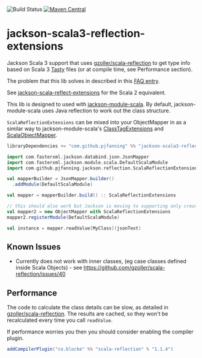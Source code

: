 ![Build Status](https://github.com/pjfanning/jackson-scala3-reflection-extensions/actions/workflows/ci.yml/badge.svg?branch=main)
[![Maven Central](https://maven-badges.herokuapp.com/maven-central/com.github.pjfanning/jackson-scala3-reflection-extensions_3/badge.svg)](https://maven-badges.herokuapp.com/maven-central/com.github.pjfanning/jackson-scala3-reflection-extensions_3)

# jackson-scala3-reflection-extensions

Jackson Scala 3 support that uses [gzoller/scala-reflection](https://github.com/gzoller/scala-reflection)
to get type info based on Scala 3 [Tasty](https://docs.scala-lang.org/scala3/guides/tasty-overview.html) files
(or at compile time, see Performance section).

The problem that this lib solves in described in this [FAQ entry](https://github.com/FasterXML/jackson-module-scala/wiki/FAQ#deserializing-optionint-seqint-and-other-primitive-challenges).

See [jackson-scala-reflect-extensions](https://github.com/pjfanning/jackson-scala-reflect-extensions) for the Scala 2 equivalent.

This lib is designed to used with [jackson-module-scala](https://github.com/FasterXML/jackson-module-scala). By default,
jackson-module-scala uses Java reflection to work out the class structure.

`ScalaReflectionExtensions` can be mixed into your ObjectMapper in as a similar way to jackson-module-scala's
[ClassTagExtensions](https://github.com/FasterXML/jackson-module-scala/blob/2.14/src/main/scala/com/fasterxml/jackson/module/scala/ClassTagExtensions.scala)
and [ScalaObjectMapper](https://github.com/FasterXML/jackson-module-scala/blob/2.14/src/main/scala-2.%2B/com/fasterxml/jackson/module/scala/ScalaObjectMapper.scala).

```scala
libraryDependencies += "com.github.pjfanning" %% "jackson-scala3-reflection-extensions" % "2.14.0"
```

```scala
import com.fasterxml.jackson.databind.json.JsonMapper
import com.fasterxml.jackson.module.scala.DefaultScalaModule
import com.github.pjfanning.jackson.reflection.ScalaReflectionExtensions

val mapperBuilder = JsonMapper.builder()
  .addModule(DefaultScalaModule)

val mapper = mapperBuilder.build() :: ScalaReflectionExtensions

// this should also work but Jackson is moving to supporting only creating mapper instances from a builder
val mapper2 = new ObjectMapper with ScalaReflectionExtensions
mapper2.registerModule(DefaultScalaModule)

val instance = mapper.readValue[MyClass](jsonText)
```

## Known Issues
* Currently does not work with inner classes, (eg case classes defined inside Scala Objects) - see https://github.com/gzoller/scala-reflection/issues/40

## Performance

The code to calculate the class details can be slow, as detailed in [gzoller/scala-reflection](https://github.com/gzoller/scala-reflection).
The results are cached, so they won't be recalculated every time you call `readValue`.

If performance worries you then you should consider enabling the compiler plugin.

```scala
addCompilerPlugin("co.blocke" %% "scala-reflection" % "1.1.4")
```
